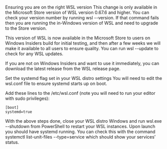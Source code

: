 Ensuring you are on the right WSL version
This change is only available in the Microsoft Store version of WSL version 0.67.6 and higher. You can check your version number by running wsl --version. If that command fails then you are running the in-Windows version of WSL and need to upgrade to the Store version.

This version of WSL is now available in the Microsoft Store to users on Windows Insiders build for initial testing, and then after a few weeks we will make it available to all users to ensure quality. You can run wsl --update to check for any WSL updates.

If you are not on Windows Insiders and want to use it immediately, you can download the latest release from the WSL release page.

Set the systemd flag set in your WSL distro settings
You will need to edit the wsl.conf file to ensure systemd starts up on boot.

Add these lines to the /etc/wsl.conf (note you will need to run your editor with sudo privileges):

```
[boot]
systemd=true
```

With the above steps done, close your WSL distro Windows and run wsl.exe --shutdown from PowerShell to restart your WSL instances. Upon launch you should have systemd running. You can check this with the command systemctl list-unit-files --type=service which should show your services’ status.
